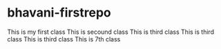 # bhavani-firstrepo
This is my first class
This is secound class
This is third class
This is third class
This is third class
This is 7th class
